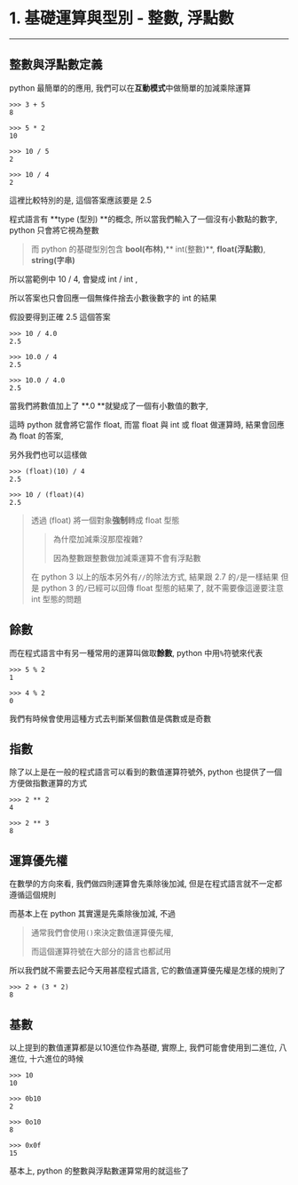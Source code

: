 # 1. 基礎運算與型別 - 整數, 浮點數
---
## 整數與浮點數定義

python 最簡單的的應用, 我們可以在**互動模式**中做簡單的加減乘除運算

```
>>> 3 + 5
8

>>> 5 * 2
10

>>> 10 / 5
2

>>> 10 / 4
2
```

這裡比較特別的是, 這個答案應該要是 2.5

程式語言有 **type \(型別\) **的概念, 所以當我們輸入了一個沒有小數點的數字, python 只會將它視為整數

> 而 python 的基礎型別包含 **bool\(布林\)**,** int\(整數\)**, **float\(浮點數\)**, **string\(字串\)**

所以當範例中 10 / 4, 會變成 int / int ,

所以答案也只會回應一個無條件捨去小數後數字的 int 的結果

假設要得到正確 2.5 這個答案

```
>>> 10 / 4.0
2.5

>>> 10.0 / 4
2.5

>>> 10.0 / 4.0
2.5
```

當我們將數值加上了 **.0 **就變成了一個有小數值的數字,

這時 python 就會將它當作 float, 而當 float 與 int 或 float 做運算時, 結果會回應為 float 的答案,

另外我們也可以這樣做

```
>>> (float)(10) / 4
2.5

>>> 10 / (float)(4)
2.5
```

> 透過 \(float\) 將一個對象**強制**轉成 float 型態
>
> > 為什麼加減乘沒那麼複雜?
> >
> > 因為整數跟整數做加減乘運算不會有浮點數
>
> 在 python 3 以上的版本另外有`//`的除法方式, 結果跟 2.7 的`/`是一樣結果 但是 python 3 的`/`已經可以回傳 float 型態的結果了, 就不需要像這邊要注意 int 型態的問題

## 餘數

而在程式語言中有另一種常用的運算叫做取**餘數**, python 中用`%`符號來代表

```
>>> 5 % 2
1

>>> 4 % 2
0
```

我們有時候會使用這種方式去判斷某個數值是偶數或是奇數

## 指數

除了以上是在一般的程式語言可以看到的數值運算符號外, python 也提供了一個方便做指數運算的方式

```
>>> 2 ** 2
4

>>> 2 ** 3
8
```

## 運算優先權

在數學的方向來看, 我們做四則運算會先乘除後加減, 但是在程式語言就不一定都遵循這個規則

而基本上在 python 其實還是先乘除後加減, 不過

> 通常我們會使用`()`來決定數值運算優先權,
>
> 而這個運算符號在大部分的語言也都試用

所以我們就不需要去記今天用甚麼程式語言, 它的數值運算優先權是怎樣的規則了

```
>>> 2 + (3 * 2)
8
```

## 基數

以上提到的數值運算都是以10進位作為基礎, 實際上, 我們可能會使用到二進位, 八進位, 十六進位的時候

```
>>> 10
10

>>> 0b10
2

>>> 0o10
8

>>> 0x0f
15
```

基本上, python 的整數與浮點數運算常用的就這些了

